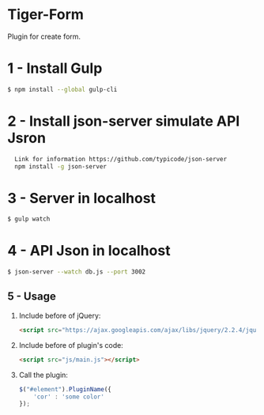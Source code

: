 # Tiger-Form
Plugin for create form.

# 1 - Install Gulp
 
```sh
$ npm install --global gulp-cli
```
# 2 - Install json-server simulate API Jsron
```sh
  Link for information https://github.com/typicode/json-server 
  npm install -g json-server
```
# 3 - Server in localhost

```sh
$ gulp watch
```
# 4 - API Json in localhost

```sh
$ json-server --watch db.js --port 3002
```
## 5 - Usage

1. Include before of </body> jQuery:

	```html
	<script src="https://ajax.googleapis.com/ajax/libs/jquery/2.2.4/jquery.min.js"></script>
	```

2. Include before of </body> plugin's code:

	```html
	<script src="js/main.js"></script>
	```

3. Call the plugin:

	```javascript
	$("#element").PluginName({
		'cor' : 'some color'
	});
	```